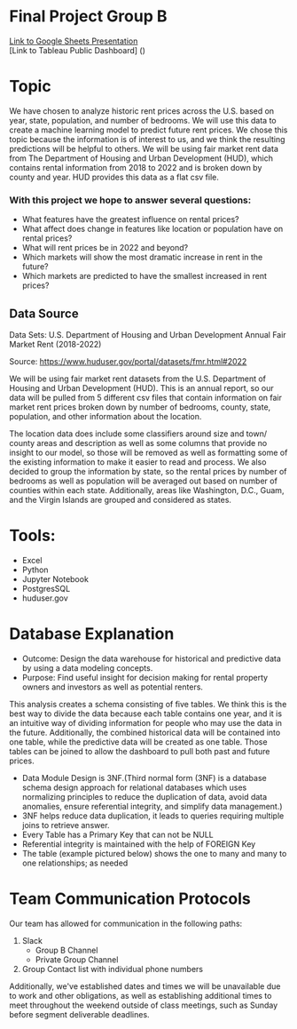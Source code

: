 # Final Project Group B

[Link to Google Sheets Presentation](https://docs.google.com/presentation/d/1fltjRtZX1BJr0tq8ZaeOzK9XdhFQc2pVGuA4H81irGU/edit?usp=sharing)</br>
[Link to Tableau Public Dashboard] ()

# Topic

We have chosen to analyze historic rent prices across the U.S. based on year, state, population, and number of bedrooms. We will use this data to create a machine learning model to predict future rent prices. We chose this topic because the information is of interest to us, and we think the resulting predictions will be helpful to others. We will be using fair market rent data from The Department of Housing and Urban Development (HUD), which contains rental information from 2018 to 2022 and is broken down by county and year. HUD provides this data as a flat csv file.

### With this project we hope to answer several questions:

* What features have the greatest influence on rental prices?
* What affect does change in features like location or population have on rental prices?
* What will rent prices be in 2022 and beyond?
* Which markets will show the most dramatic increase in rent in the future?
* Which markets are predicted to have the smallest increased in rent prices?

## Data Source

Data Sets: U.S. Department of Housing and Urban Development Annual Fair Market Rent (2018-2022)

Source: https://www.huduser.gov/portal/datasets/fmr.html#2022 </br>

We will be using fair market rent datasets from the U.S. Department of Housing and Urban Development (HUD). This is an annual report, so our data will be pulled from 5 different csv files that contain information on fair market rent prices broken down by number of bedrooms, county, state, population, and other information about the location.

The location data does include some classifiers around size and town/ county areas and description as well as some columns that provide no insight to our model, so those will be removed as well as formatting some of the existing information to make it easier to read and process. We also decided to group the information by state, so the rental prices by number of bedrooms as well as population will be averaged out based on number of counties within each state. Additionally, areas like Washington, D.C., Guam, and the Virgin Islands are grouped and considered as states.

# Tools: 

* Excel
* Python
* Jupyter Notebook
* PostgresSQL
* huduser.gov


# Database Explanation

* Outcome: Design the data warehouse for historical and predictive data by using a data modeling concepts. 
* Purpose: Find useful insight for decision making for rental property owners and investors as well as potential renters. 

This analysis creates a schema consisting of five tables. We think this is the best way to divide the data because each table contains one year, and it is an intuitive way of dividing information for people who may use the data in the future. Additionally, the combined historical data will be contained into one table, while the predictive data will be created as one table. Those tables can be joined to allow the dashboard to pull both past and future prices.

* Data Module Design is 3NF.(Third normal form (3NF) is a database schema design approach for relational databases which uses normalizing principles to reduce the duplication of data, avoid data anomalies, ensure referential integrity, and simplify data management.)
* 3NF helps reduce data duplication, it leads to queries requiring multiple joins to retrieve answer.
* Every Table has a Primary Key that can not be NULL
* Referential integrity is maintained with the help of FOREIGN Key
* The table (example pictured below) shows the one to many and many to one relationships; as needed


# Team Communication Protocols

Our team has allowed for communication in the following paths:
1. Slack 
    * Group B Channel
    * Private Group Channel
2. Group Contact list with individual phone numbers

Additionally, we've established dates and times we will be unavailable due to work and other obligations, as well as establishing additional times to meet throughout the weekend outside of class meetings, such as Sunday before segment deliverable deadlines.
